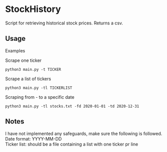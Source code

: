# StockHistory

Script for retrieving historical stock prices. Returns a csv.

## Usage
Examples

Scrape one ticker
```
python3 main.py -t TICKER
```

Scrape a list of tickers
```
python3 main.py -tl TICKERLIST
```

Scraping from - to a specific date
```
python3 main.py -tl stocks.txt -fd 2020-01-01 -td 2020-12-31
```



## Notes
I have not implemented any safeguards, make sure the following is followed.  
Date format: YYYY-MM-DD  
Ticker list: should be a file containing a list with one ticker pr line  
